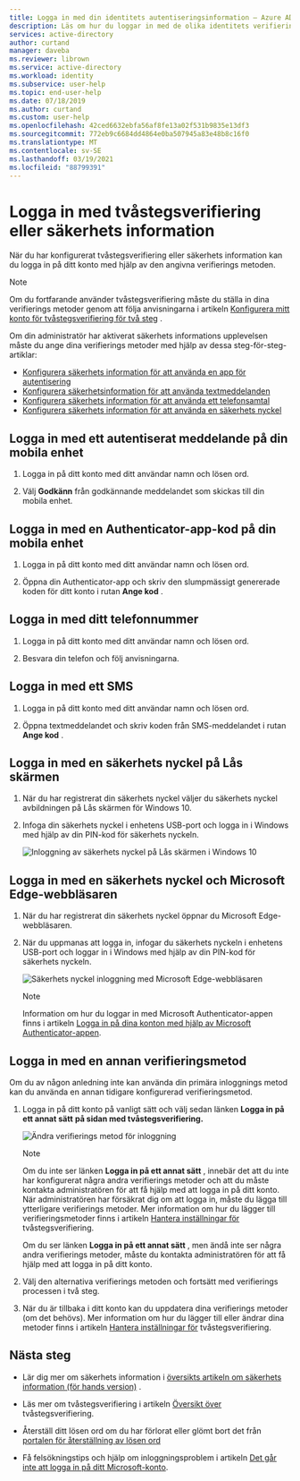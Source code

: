 ```yaml
---
title: Logga in med din identitets autentiseringsinformation – Azure AD
description: Läs om hur du loggar in med de olika identitets verifierings metoderna i säkerhets information.
services: active-directory
author: curtand
manager: daveba
ms.reviewer: librown
ms.service: active-directory
ms.workload: identity
ms.subservice: user-help
ms.topic: end-user-help
ms.date: 07/18/2019
ms.author: curtand
ms.custom: user-help
ms.openlocfilehash: 42ced6632ebfa56af8fe13a02f531b9835e13df3
ms.sourcegitcommit: 772eb9c6684dd4864e0ba507945a83e48b8c16f0
ms.translationtype: MT
ms.contentlocale: sv-SE
ms.lasthandoff: 03/19/2021
ms.locfileid: "88799391"
---
```

# <a name="sign-in-using-two-step-verification-or-security-info"></a>Logga in med tvåstegsverifiering eller säkerhets information

När du har konfigurerat tvåstegsverifiering eller säkerhets information kan du logga in på ditt konto med hjälp av den angivna verifierings metoden.

> [!Note]
> Om du fortfarande använder tvåstegsverifiering måste du ställa in dina verifierings metoder genom att följa anvisningarna i artikeln [Konfigurera mitt konto för tvåstegsverifiering för två steg](multi-factor-authentication-end-user-first-time.md) .
>
> Om din administratör har aktiverat säkerhets informations upplevelsen måste du ange dina verifierings metoder med hjälp av dessa steg-för-steg-artiklar:<ul><li>[Konfigurera säkerhets information för att använda en app för autentisering](security-info-setup-auth-app.md)</li><li>[Konfigurera säkerhetsinformation för att använda textmeddelanden](security-info-setup-text-msg.md)</li><li>[Konfigurera säkerhets information för att använda ett telefonsamtal](security-info-setup-phone-number.md)</li><li>[Konfigurera säkerhets information för att använda en säkerhets nyckel](security-info-setup-security-key.md)</li></ul>

## <a name="sign-in-using-an-authenticator-app-notification-on-your-mobile-device"></a>Logga in med ett autentiserat meddelande på din mobila enhet

1. Logga in på ditt konto med ditt användar namn och lösen ord.

2. Välj **Godkänn** från godkännande meddelandet som skickas till din mobila enhet.

## <a name="sign-in-using-an-authenticator-app-code-on-your-mobile-device"></a>Logga in med en Authenticator-app-kod på din mobila enhet

1. Logga in på ditt konto med ditt användar namn och lösen ord.

2. Öppna din Authenticator-app och skriv den slumpmässigt genererade koden för ditt konto i rutan **Ange kod** .

## <a name="sign-in-using-your-phone-number"></a>Logga in med ditt telefonnummer

1. Logga in på ditt konto med ditt användar namn och lösen ord.

2. Besvara din telefon och följ anvisningarna.

## <a name="sign-in-using-a-text-message"></a>Logga in med ett SMS

1. Logga in på ditt konto med ditt användar namn och lösen ord.

2. Öppna textmeddelandet och skriv koden från SMS-meddelandet i rutan **Ange kod** .

## <a name="sign-in-using-a-security-key-at-the-lock-screen"></a>Logga in med en säkerhets nyckel på Lås skärmen

1. När du har registrerat din säkerhets nyckel väljer du säkerhets nyckel avbildningen på Lås skärmen för Windows 10.

2. Infoga din säkerhets nyckel i enhetens USB-port och logga in i Windows med hjälp av din PIN-kod för säkerhets nyckeln.

    ![Inloggning av säkerhets nyckel på Lås skärmen i Windows 10](./media/security-info/security-info-windows-10-lock-screen-security-key.png)

## <a name="sign-in-using-a-security-key-and-the-microsoft-edge-browser"></a>Logga in med en säkerhets nyckel och Microsoft Edge-webbläsaren

1. När du har registrerat din säkerhets nyckel öppnar du Microsoft Edge-webbläsaren.

2. När du uppmanas att logga in, infogar du säkerhets nyckeln i enhetens USB-port och loggar in i Windows med hjälp av din PIN-kod för säkerhets nyckeln.

    ![Säkerhets nyckel inloggning med Microsoft Edge-webbläsaren](./media/security-info/security-info-edge-security-key.png)

    >[!NOTE]
    >Information om hur du loggar in med Microsoft Authenticator-appen finns i artikeln [Logga in på dina konton med hjälp av Microsoft Authenticator-appen](user-help-auth-app-sign-in.md).

## <a name="sign-in-using-another-verification-method"></a>Logga in med en annan verifieringsmetod

Om du av någon anledning inte kan använda din primära inloggnings metod kan du använda en annan tidigare konfigurerad verifieringsmetod.

1. Logga in på ditt konto på vanligt sätt och välj sedan länken **Logga in på ett annat sätt** **på sidan med tvåstegsverifiering.**

    ![Ändra verifierings metod för inloggning](media/security-info/two-factor-auth-signin-another-way.png)

    >[!Note]
    >Om du inte ser länken **Logga in på ett annat sätt** , innebär det att du inte har konfigurerat några andra verifierings metoder och att du måste kontakta administratören för att få hjälp med att logga in på ditt konto. När administratören har försäkrat dig om att logga in, måste du lägga till ytterligare verifierings metoder. Mer information om hur du lägger till verifieringsmetoder finns i artikeln [Hantera inställningar för](multi-factor-authentication-end-user-manage-settings.md) tvåstegsverifiering.
    >
    >Om du ser länken **Logga in på ett annat sätt** , men ändå inte ser några andra verifierings metoder, måste du kontakta administratören för att få hjälp med att logga in på ditt konto.

2. Välj den alternativa verifierings metoden och fortsätt med verifierings processen i två steg.

3. När du är tillbaka i ditt konto kan du uppdatera dina verifierings metoder (om det behövs). Mer information om hur du lägger till eller ändrar dina metoder finns i artikeln [Hantera inställningar för](multi-factor-authentication-end-user-manage-settings.md) tvåstegsverifiering.

## <a name="next-steps"></a>Nästa steg

- Lär dig mer om säkerhets information i [översikts artikeln om säkerhets information (för hands version)](./security-info-setup-signin.md) .

- Läs mer om tvåstegsverifiering i artikeln [Översikt över](./multi-factor-authentication-end-user-first-time.md) tvåstegsverifiering.

- Återställ ditt lösen ord om du har förlorat eller glömt bort det från [portalen för återställning av lösen ord](https://passwordreset.microsoftonline.com/)

- Få felsökningstips och hjälp om inloggningsproblem i artikeln [Det går inte att logga in på ditt Microsoft-konto](https://support.microsoft.com/help/12429/microsoft-account-sign-in-cant).